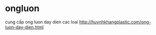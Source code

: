 ongluon
=======

cung cấp ong luon day dien cac loai http://huynhkhangplastic.com/ong-luon-day-dien.html
